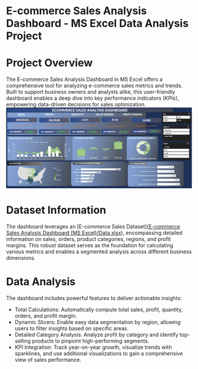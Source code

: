 # E-commerce Sales Analysis Dashboard - MS Excel Data Analysis Project

# Project Overview
The E-commerce Sales Analysis Dashboard in MS Excel offers a comprehensive tool for analyzing e-commerce sales metrics and trends. Built to support business owners and analysts alike, this user-friendly dashboard enables a deep dive into key performance indicators (KPIs), empowering data-driven decisions for sales optimization.
![Dashboard](images/Dashboard.png)

# Dataset Information
The dashboard leverages an [E-commerce Sales Dataset]([E-commerce Sales Analysis Dashboard (MS Excel)/Data.xlsx](https://github.com/oanhnguyen98/Data-Analytics-and-Visualization-Projects/blob/main/E-commerce%20Sales%20Analysis%20Dashboard%20(MS%20Excel)/Data.xlsx)), encompassing detailed information on sales, orders, product categories, regions, and profit margins. This robust dataset serves as the foundation for calculating various metrics and enables a segmented analysis across different business dimensions.

# Data Analysis
The dashboard includes powerful features to deliver actionable insights:

- Total Calculations: Automatically compute total sales, profit, quantity, orders, and profit margin.
- Dynamic Slicers: Enable easy data segmentation by region, allowing users to filter insights based on specific areas.
- Detailed Category Analysis: Analyze profit by category and identify top-selling products to pinpoint high-performing segments.
- KPI Integration: Track year-on-year growth, visualize trends with sparklines, and use additional visualizations to gain a comprehensive view of sales performance.
